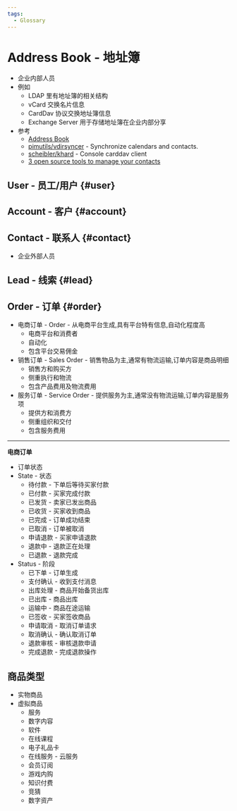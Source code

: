 ```yaml
---
tags:
  - Glossary
---
```


# Address Book - 地址簿

- 企业内部人员
- 例如
  - LDAP 里有地址簿的相关结构
  - vCard 交换名片信息
  - CardDav 协议交换地址簿信息
  - Exchange Server 用于存储地址簿在企业内部分享
- 参考
  - [Address Book](https://en.wikipedia.org/wiki/Address_book)
  - [pimutils/vdirsyncer](https://github.com/pimutils/vdirsyncer) - Synchronize calendars and contacts.
  - [scheibler/khard](https://github.com/scheibler/khard) - Console carddav client
  - [3 open source tools to manage your contacts](https://opensource.com/article/20/1/sync-contacts-locally)

## User - 员工/用户 {#user}

## Account - 客户 {#account}

## Contact - 联系人 {#contact}

- 企业外部人员

## Lead - 线索 {#lead}

## Order - 订单 {#order}

- 电商订单 - Order - 从电商平台生成,具有平台特有信息,自动化程度高
  - 电商平台和消费者
  - 自动化
  - 包含平台交易佣金
- 销售订单 - Sales Order - 销售物品为主,通常有物流运输,订单内容是商品明细
  - 销售方和购买方
  - 侧重执行和物流
  - 包含产品费用及物流费用
- 服务订单 - Service Order - 提供服务为主,通常没有物流运输,订单内容是服务项
  - 提供方和消费方
  - 侧重组织和交付
  - 包含服务费用

---

**电商订单**

- 订单状态
- State - 状态
  - 待付款 - 下单后等待买家付款
  - 已付款 - 买家完成付款
  - 已发货 - 卖家已发出商品
  - 已收货 - 买家收到商品
  - 已完成 - 订单成功结束
  - 已取消 - 订单被取消
  - 申请退款 - 买家申请退款
  - 退款中 - 退款正在处理
  - 已退款 - 退款完成
- Status - 阶段
  - 已下单 - 订单生成
  - 支付确认 - 收到支付消息
  - 出库处理 - 商品开始备货出库
  - 已出库 - 商品出库
  - 运输中 - 商品在途运输
  - 已签收 - 买家签收商品
  - 申请取消 - 取消订单请求
  - 取消确认 - 确认取消订单
  - 退款审核 - 审核退款申请
  - 完成退款 - 完成退款操作


## 商品类型

- 实物商品
- 虚拟商品
  - 服务
  - 数字内容
  - 软件
  - 在线课程
  - 电子礼品卡
  - 在线服务 - 云服务
  - 会员订阅
  - 游戏内购
  - 知识付费
  - 竞猜
  - 数字资产
